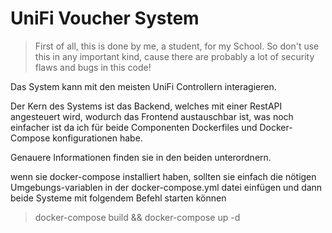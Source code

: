 ﻿# UniFi Voucher System
> First of all, this is done by me, a student, for my School. So don't use this in any
important kind, cause there are probably a lot of security flaws and bugs in this code!

Das System kann mit den meisten UniFi Controllern interagieren.

Der Kern des Systems ist das Backend, welches mit einer RestAPI angesteuert wird, 
wodurch das Frontend austauschbar ist, was noch einfacher ist da ich für beide Componenten
Dockerfiles und Docker-Compose konfigurationen habe.

Genauere Informationen finden sie in den beiden unterordnern.

wenn sie docker-compose installiert haben, sollten sie einfach die nötigen Umgebungs-variablen
in der docker-compose.yml datei einfügen und dann beide Systeme mit folgendem Befehl starten können

> docker-compose build && docker-compose up -d

